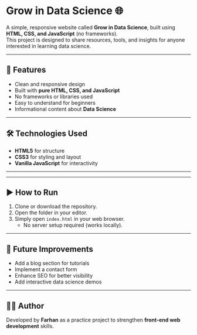 # Grow in Data Science 🌐

A simple, responsive website called **Grow in Data Science**, built using **HTML, CSS, and JavaScript** (no frameworks).  
This project is designed to share resources, tools, and insights for anyone interested in learning data science.

---

## 📌 Features
- Clean and responsive design  
- Built with **pure HTML, CSS, and JavaScript**  
- No frameworks or libraries used  
- Easy to understand for beginners  
- Informational content about **Data Science**  

---

## 🛠️ Technologies Used
- **HTML5** for structure  
- **CSS3** for styling and layout  
- **Vanilla JavaScript** for interactivity  

---


---

## ▶️ How to Run
1. Clone or download the repository.  
2. Open the folder in your editor.  
3. Simply open `index.html` in your web browser.  
   - No server setup required (works locally).  

---

## 📌 Future Improvements
- Add a blog section for tutorials  
- Implement a contact form  
- Enhance SEO for better visibility  
- Add interactive data science demos  

---

## 👨‍💻 Author
Developed by **Farhan** as a practice project to strengthen **front-end web development** skills.
